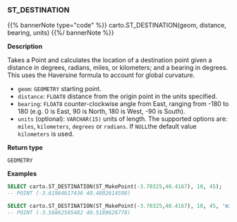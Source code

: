 ### ST_DESTINATION

{{% bannerNote type="code" %}}
carto.ST_DESTINATION(geom, distance, bearing, units)
{{%/ bannerNote %}}

**Description**

Takes a Point and calculates the location of a destination point given a distance in degrees, radians, miles, or kilometers; and a bearing in degrees. This uses the Haversine formula to account for global curvature.

* `geom`: `GEOMETRY` starting point.
* `distance`: `FLOAT8` distance from the origin point in the units specified.
* `bearing`: `FLOAT8` counter-clockwise angle from East, ranging from -180 to 180 (e.g. 0 is East, 90 is North, 180 is West, -90 is South).
* `units` (optional): `VARCHAR(15)` units of length. The supported options are: `miles`, `kilometers`, `degrees` or `radians`. If `NULL`the default value `kilometers` is used.

**Return type**

`GEOMETRY`

**Examples**

```sql
SELECT carto.ST_DESTINATION(ST_MakePoint(-3.70325,40.4167), 10, 45);
-- POINT (-3.61964617436 40.4802614598)
```

```sql
SELECT carto.ST_DESTINATION(ST_MakePoint(-3.70325,40.4167), 10, 45, 'miles');
-- POINT (-3.56862505482 40.5189626778)
```
